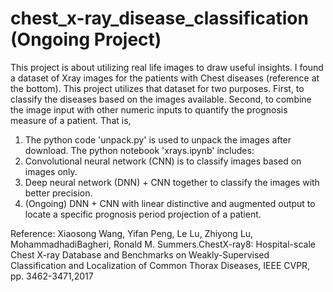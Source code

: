 # chest_x-ray_disease_classification (Ongoing Project)

This project is about utilizing real life images to draw useful insights.
I found a dataset of Xray images for the patients with Chest diseases (reference at the bottom).
This project utilizes that dataset for two purposes.
First, to classify the diseases based on the images available.
Second, to combine the image input with other numeric inputs to quantify the prognosis measure of a patient.
That is,
1. The python code 'unpack.py' is used to unpack the images after download.
The python notebook 'xrays.ipynb' includes:
1. Convolutional neural network (CNN) is to classify images based on images only.
2. Deep neural network (DNN) + CNN together to classify the images with better precision.
3. (Ongoing) DNN + CNN with linear distinctive and augmented output to locate a specific prognosis period projection of a patient.

Reference:
Xiaosong Wang, Yifan Peng, Le Lu, Zhiyong Lu, MohammadhadiBagheri, Ronald M. Summers.ChestX-ray8: Hospital-scale Chest X-ray Database and Benchmarks on Weakly-Supervised Classification and Localization of Common Thorax Diseases, IEEE CVPR, pp. 3462-3471,2017
